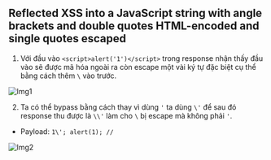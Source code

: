 ## Reflected XSS into a JavaScript string with angle brackets and double quotes HTML-encoded and single quotes escaped

1. Với đầu vào ``<script>alert('1')</script>`` trong response nhận thấy đầu vào sẽ được mã hóa ngoài ra còn escape một vài ký tự đặc biệt cụ thể bằng cách thêm `\` vào trước.

![Img1](\asset/../img/test.png)

2. Ta có thể bypass bằng cách thay vì dùng `'` ta dùng `\'` để sau đó response thu được là `\\'`  làm cho `\` bị escape mà không phải `'`.
- Payload: ```1\'; alert(1); //```

![Img2](\asset/../img/done.png)